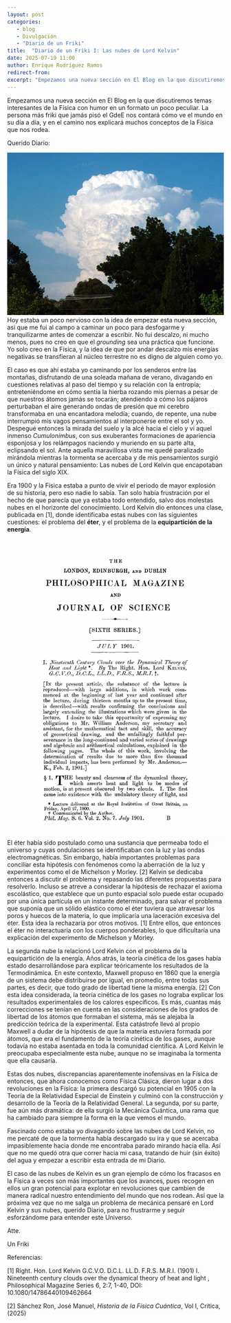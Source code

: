 ```yaml
---
layout: post
categories: 
   - blog 
   - Divulgación 
   - "Diario de un Friki"
title:  "Diario de un Friki I: Las nubes de Lord Kelvin"
date: 2025-07-19 11:00
author: Enrique Rodríguez Ramos
redirect-from:
excerpt: "Empezamos una nueva sección en El Blog en la que discutiremos temas interesantes de la Física con humor en un formato un poco peculiar. La persona más friki que jamás pisó el GdeE nos contará cómo ve el mundo en su día a día, y en el camino nos explicará muchos conceptos de la Física que nos rodea."
---
```


<section class="blog">

<p class="clearfix">
   Empezamos una nueva sección en El Blog en la que discutiremos temas interesantes de la Física con humor en un formato un poco peculiar. La persona más friki que jamás pisó el GdeE nos contará cómo ve el mundo en su día a día, y en el camino nos explicará muchos conceptos de la Física que nos rodea.
</p>

<p>
Querido Diario:
</p>

<p>
<img class="img-left" src="/img/blog/Cumulonimbus.jpg">Hoy estaba un poco nervioso con la idea de empezar esta nueva sección, así que me fui al campo a caminar un poco para desfogarme y tranquilizarme antes de comenzar a escribir. No fui descalzo, ni mucho menos, pues no creo en que el <i>grounding</i> sea una práctica que funcione. Yo solo creo en la Física, y la idea de que por andar descalzo mis energías negativas se transfieran al núcleo terrestre no es digno de alguien como yo.
</p>

<p>
El caso es que ahí estaba yo caminando por los senderos entre las montañas, disfrutando de una soleada mañana de verano, divagando en cuestiones relativas al paso del tiempo y su relación con la entropía; entreteniéndome en cómo sentía la hierba rozando mis piernas a pesar de que nuestros átomos jamás se tocarán; atendiendo a cómo los pájaros perturbaban el aire generando ondas de presión que mi cerebro transformaba en una encantadora melodía; cuando, de repente, una nube  interrumpió mis vagos pensamientos al interponerse entre el sol y yo. Despegué entonces la mirada del suelo y la alcé hacia el cielo y vi aquel inmenso <i>Cumulonimbus</i>, con sus exuberantes formaciones de apariencia esponjosa y los relámpagos naciendo y muriendo en su parte alta, eclipsando el sol. Ante aquella maravillosa vista me quedé paralizado mirándola mientras la tormenta se acercaba y de mis pensamientos surgió un único y natural pensamiento: Las nubes de Lord Kelvin que encapotaban la Física del siglo XIX.
</p>

<p>
Era 1900 y la Física estaba a punto de vivir el periodo de mayor explosión de su historia, pero eso nadie lo sabía. Tan solo había frustración por el hecho de que parecía que ya estaba todo entendido, salvo dos molestas nubes en el horizonte del conocimiento. Lord Kelvin dio entonces una clase, publicada en [1], donde identificaba estas nubes con las siguientes cuestiones: el problema del <b>éter</b>, y el problema de la <b>equipartición de la energía</b>. 
</p>

<p>
<img class="img-right" src="/img/blog/Kelvin.png">El éter había sido postulado como una sustancia que permeaba todo el universo y cuyas ondulaciones se identificaban con la luz y las ondas electromagnéticas. Sin embargo, había importantes problemas para conciliar esta hipótesis con fenómenos como la aberración de la luz y experimentos como el de Michelson y Morley. [2] Kelvin se dedicaba entonces a discutir el problema y repasando las diferentes propuestas para resolverlo. Incluso se atreve a considerar la hipótesis de rechazar el axioma escolástico, que establece que un punto espacial solo puede estar ocupado por una única partícula en un instante determinado, para salvar el problema que suponía que un sólido elástico como el éter tuviera que atravesar los poros y huecos de la materia, lo que implicaría una laceración excesiva del éter. Esta idea la rechazaría por otros motivos. [1] Entre ellos, que entonces el éter no interactuaría con los cuerpos ponderables, lo que dificultaría una explicación del experimento de Michelson y Morley.
</p>

<p>
La segunda nube la relacionó Lord Kelvin con el problema de la equipartición de la energía. Años atrás, la teoría cinética de los gases había estado desarrollándose para explicar teóricamente los resultados de la Termodinámica. En este contexto, Maxwell propuso en 1860 que la energía de un sistema debe distribuirse por igual, en promedio, entre todas sus partes, es decir, que todo grado de libertad tiene la misma energía. [2] Con esta idea considerada, la teoría cinética de los gases no lograba explicar los resultados experimentales de los calores específicos. Es más, cuantas más correcciones se tenían en cuenta en las consideraciones de los grados de libertad de los átomos que formaban el sistema, más se alejaba la predicción teórica de la experimental. Esta catástrofe llevó al propio Maxwell a dudar de la hipótesis de que la materia estuviera formada por átomos, que era el fundamento de la teoría cinética de los gases, aunque todavía no estaba asentada en toda la comunidad científica. A Lord Kelvin le preocupaba especialmente esta nube, aunque no se imaginaba la tormenta que ella causaría.
</p>

<p>
Estas dos nubes, discrepancias aparentemente inofensivas en la Física de entonces, que ahora conocemos como Física Clásica, dieron lugar a dos revoluciones en la Física: la primera descargó su potencial en 1905 con la Teoría de la Relatividad Especial de Einstein y culminó con la construcción y desarrollo de la Teoría de la Relatividad General. La segunda, por su parte, fue aún más dramática: de ella surgió la Mecánica Cuántica, una rama que ha cambiado para siempre la forma en la que vemos el mundo.
</p>

<p>
Fascinado como estaba yo divagando sobre las nubes de Lord Kelvin, no me percaté de que la tormenta había descargado su ira y que se acercaba impasiblemente hacia donde me encontraba parado mirando hacia ella. Así que no me quedó otra que correr hacia mi casa, tratando de huir (sin éxito) del agua y empezar a escribir esta entrada de mi Diario.
</p>

<p>
El caso de las nubes de Kelvin es un gran ejemplo de cómo los fracasos en la Física a veces son más importantes que los avances, pues recogen en ellos un gran potencial para explotar en revoluciones que cambien de manera radical nuestro entendimiento del mundo que nos rodean. Así que la próxima vez que no me salga un problema de mecánica pensaré en Lord Kelvin y sus nubes, querido Diario, para no frustrarme y seguir esforzándome para entender este Universo.
</p>


<p>
Atte.
</p>

<p>
Un Friki
</p>


<p>
Referencias:
</p>
<p>
[1] Right. Hon. Lord Kelvin G.C.V.O. D.C.L. LL.D. F.R.S. M.R.I. (1901) I. Nineteenth century clouds over the dynamical theory of heat and light , Philosophical Magazine Series 6, 2:7, 1-40, DOI: 10.1080/14786440109462664
</p>
<p>
[2] Sánchez Ron, José Manuel, <i>Historia de la Física Cuántica</i>, Vol I, Crítica, (2025)
</p>
